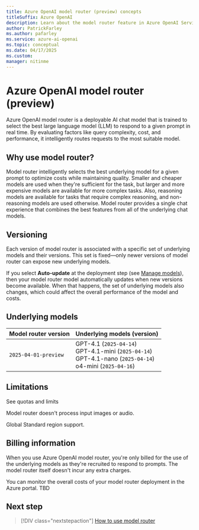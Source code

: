 ```yaml
---
title: Azure OpenAI model router (preview) concepts
titleSuffix: Azure OpenAI
description: Learn about the model router feature in Azure OpenAI Service.
author: PatrickFarley
ms.author: pafarley
ms.service: azure-ai-openai
ms.topic: conceptual 
ms.date: 04/17/2025
ms.custom: 
manager: nitinme
---
```


# Azure OpenAI model router (preview)

Azure OpenAI model router is a deployable AI chat model that is trained to select the best large language model (LLM) to respond to a given prompt in real time. By evaluating factors like query complexity, cost, and performance, it intelligently routes requests to the most suitable model. 

## Why use model router?

Model router intelligently selects the best underlying model for a given prompt to optimize costs while maintaining quality. Smaller and cheaper models are used when they're sufficient for the task, but larger and more expensive models are available for more complex tasks. Also, reasoning models are available for tasks that require complex reasoning, and non-reasoning models are used otherwise. Model router provides a single chat experience that combines the best features from all of the underlying chat models.

## Versioning 

Each version of model router is associated with a specific set of underlying models and their versions. This set is fixed&mdash;only newer versions of model router can expose new underlying models.

If you select **Auto-update** at the deployment step (see [Manage models](/azure/ai-services/openai/how-to/working-with-models?tabs=powershell#model-updates)), then your model router model automatically updates when new versions become available. When that happens, the set of underlying models also changes, which could affect the overall performance of the model and costs.

## Underlying models

|Model router version|Underlying models (version)|
|---|---|
|`2025-04-01-preview`|GPT-4.1 (`2025-04-14`)</br>GPT-4.1-mini (`2025-04-14`)</br>GPT-4.1-nano (`2025-04-14`) </br>o4-mini (`2025-04-16`) |


## Limitations

See quotas and limits

Model router doesn't process input images or audio.

Global Standard region support.

## Billing information

When you use Azure OpenAI model router, you're only billed for the use of the underlying models as they're recruited to respond to prompts. The model router itself doesn't incur any extra charges.

You can monitor the overall costs of your model router deployment in the Azure portal. TBD

## Next step

> [!DIV class="nextstepaction"]
> [How to use model router](../how-to/model-router.md)

